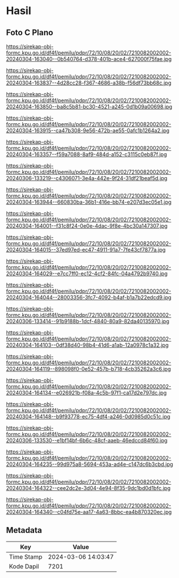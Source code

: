 # Hasil

## Foto C Plano

https://sirekap-obj-formc.kpu.go.id/df4f/pemilu/pdpr/72/10/08/20/02/7210082002002-20240304-163040--0b540764-d378-401b-ace4-627000f75fae.jpg

https://sirekap-obj-formc.kpu.go.id/df4f/pemilu/pdpr/72/10/08/20/02/7210082002002-20240304-163837--4d28cc28-f367-4686-a38b-f56df73bb68c.jpg

https://sirekap-obj-formc.kpu.go.id/df4f/pemilu/pdpr/72/10/08/20/02/7210082002002-20240304-163850--ba8c5b81-bc30-4521-a245-0d1b09a00698.jpg

https://sirekap-obj-formc.kpu.go.id/df4f/pemilu/pdpr/72/10/08/20/02/7210082002002-20240304-163915--ca47b308-9e56-472b-ae55-0afc1b1264a2.jpg

https://sirekap-obj-formc.kpu.go.id/df4f/pemilu/pdpr/72/10/08/20/02/7210082002002-20240304-163357--f59a7088-8af9-484d-a152-c3115c0eb87f.jpg

https://sirekap-obj-formc.kpu.go.id/df4f/pemilu/pdpr/72/10/08/20/02/7210082002002-20240306-133219--c4306071-3e4a-442e-9f24-31df21beaf5d.jpg

https://sirekap-obj-formc.kpu.go.id/df4f/pemilu/pdpr/72/10/08/20/02/7210082002002-20240304-163944--660830ba-36b1-416e-bb74-e207d3ec05e1.jpg

https://sirekap-obj-formc.kpu.go.id/df4f/pemilu/pdpr/72/10/08/20/02/7210082002002-20240304-164001--f31c8f24-0e0e-4dac-9f8e-4bc30a147307.jpg

https://sirekap-obj-formc.kpu.go.id/df4f/pemilu/pdpr/72/10/08/20/02/7210082002002-20240304-164015--37ed97ed-ec47-4911-91a7-7fe43cf7877a.jpg

https://sirekap-obj-formc.kpu.go.id/df4f/pemilu/pdpr/72/10/08/20/02/7210082002002-20240304-164029--e7cc7ff0-ec12-4cf2-84fc-04a4792b9740.jpg

https://sirekap-obj-formc.kpu.go.id/df4f/pemilu/pdpr/72/10/08/20/02/7210082002002-20240304-164044--28003356-3fc7-4092-b4af-b1a7b22edcd9.jpg

https://sirekap-obj-formc.kpu.go.id/df4f/pemilu/pdpr/72/10/08/20/02/7210082002002-20240306-133414--91b9188b-1dcf-4840-80a9-82da40135970.jpg

https://sirekap-obj-formc.kpu.go.id/df4f/pemilu/pdpr/72/10/08/20/02/7210082002002-20240304-164103--0df38d40-98b4-41d6-a1ab-12a0978c1a32.jpg

https://sirekap-obj-formc.kpu.go.id/df4f/pemilu/pdpr/72/10/08/20/02/7210082002002-20240304-164119--898098f0-0e52-457b-b718-4cb35262a3c6.jpg

https://sirekap-obj-formc.kpu.go.id/df4f/pemilu/pdpr/72/10/08/20/02/7210082002002-20240304-164134--e026921b-f08a-4c5b-97f1-ca17d2e797dc.jpg

https://sirekap-obj-formc.kpu.go.id/df4f/pemilu/pdpr/72/10/08/20/02/7210082002002-20240304-164148--b9f93778-ec75-4df4-a246-0d0985d0c51c.jpg

https://sirekap-obj-formc.kpu.go.id/df4f/pemilu/pdpr/72/10/08/20/02/7210082002002-20240306-133530--e1bf14bf-6b6c-48cf-aaeb-46edccd84f60.jpg

https://sirekap-obj-formc.kpu.go.id/df4f/pemilu/pdpr/72/10/08/20/02/7210082002002-20240304-164235--99d975a8-5694-453a-ad4e-c147dc6b3cbd.jpg

https://sirekap-obj-formc.kpu.go.id/df4f/pemilu/pdpr/72/10/08/20/02/7210082002002-20240304-164322--cee2dc2e-3d04-4e94-8f35-9dc1bd0d1bfc.jpg

https://sirekap-obj-formc.kpu.go.id/df4f/pemilu/pdpr/72/10/08/20/02/7210082002002-20240304-164340--c04fd75e-aa17-4a63-8bbc-ea4b870320ec.jpg


## Metadata

| Key        | Value               |
| ---------- | ------------------- |
| Time Stamp | 2024-03-06 14:03:47 |
| Kode Dapil | 7201                |




